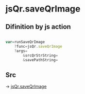 # jsQr.saveQrImage

## Difinition by js action

```js.js

var=runSaveQrImage
	?func=jsQr.saveQrImage
	?args=
		&srcQrStrString=
		&savePathString=
```

## Src

-> [jsQr.saveQrImage](https://github.com/puutaro/CommandClick/blob/master/app/src/main/java/com/puutaro/commandclick/fragment_lib/terminal_fragment/js_interface/qr/JsQr.kt#L242)


